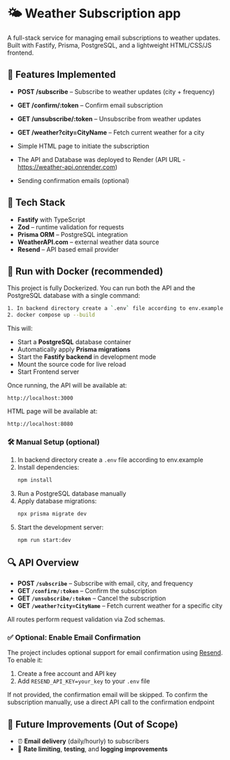 # 🌤️ Weather Subscription app

A full-stack service for managing email subscriptions to weather updates.
Built with Fastify, Prisma, PostgreSQL, and a lightweight HTML/CSS/JS frontend.

## 🚀 Features Implemented

- **POST /subscribe** – Subscribe to weather updates (city + frequency)
- **GET /confirm/:token** – Confirm email subscription
- **GET /unsubscribe/:token** – Unsubscribe from weather updates
- **GET /weather?city=CityName** – Fetch current weather for a city

- Simple HTML page to initiate the subscription
- The API and Database was deployed to Render (API URL - https://weather-api.onrender.com)
- Sending confirmation emails (optional)
## 🧰 Tech Stack

- **Fastify** with TypeScript
- **Zod** – runtime validation for requests
- **Prisma ORM** – PostgreSQL integration
- **WeatherAPI.com** – external weather data source
- **Resend** – API based email provider

## 🐳 Run with Docker (recommended)

This project is fully Dockerized. You can run both the API and the PostgreSQL database with a single command:

```bash
1. In backend directory create a `.env` file according to env.example
2. docker compose up --build
```

This will:

- Start a **PostgreSQL** database container
- Automatically apply **Prisma migrations**
- Start the **Fastify backend** in development mode
- Mount the source code for live reload
- Start Frontend server

Once running, the API will be available at:

```
http://localhost:3000
```

HTML page will be available at:

```
http://localhost:8080
```

### 🛠 Manual Setup (optional)

1. In backend directory create a `.env` file according to env.example
2. Install dependencies:
   ```bash
   npm install
   ```
3. Run a PostgreSQL database manually
4. Apply database migrations:
   ```bash
   npx prisma migrate dev
   ```
5. Start the development server:
   ```bash
   npm run start:dev
   ```

## 🔍 API Overview

- **POST `/subscribe`** – Subscribe with email, city, and frequency
- **GET `/confirm/:token`** – Confirm the subscription
- **GET `/unsubscribe/:token`** – Cancel the subscription
- **GET `/weather?city=CityName`** – Fetch current weather for a specific city

All routes perform request validation via Zod schemas.


### ✅ Optional: Enable Email Confirmation

The project includes optional support for email confirmation using [Resend](https://resend.com/).  
To enable it:

1. Create a free account and API key
2. Add `RESEND_API_KEY=your_key` to your `.env` file

If not provided, the confirmation email will be skipped. To confirm the subscription manually, use a direct API call to the confirmation endpoint

## 🚧 Future Improvements (Out of Scope)

- ⏰ **Email delivery** (daily/hourly) to subscribers
- 🧪 **Rate limiting**, **testing**, and **logging improvements**
